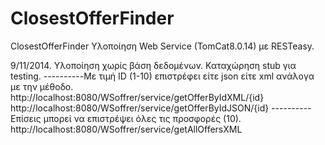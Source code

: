 ClosestOfferFinder
==================

ClosestOfferFinder
Υλοποίηση Web Service (TomCat8.0.14) με RESTeasy.

9/11/2014. Υλοποίηση χωρίς βάση δεδομένων. Καταχώρηση stub για testing.
----------Με τιμή ID (1-10) επιστρέφει είτε json είτε xml ανάλογα με την μέθοδο.
           http://localhost:8080/WSoffrer/service/getOfferByIdXML/{id}
           http://localhost:8080/WSoffrer/service/getOfferByIdJSON/{id}
----------Επίσεις μπορεί να επιστρέψει όλες τις προσφορές (10).
           http://localhost:8080/WSoffrer/service/getAllOffersXML
